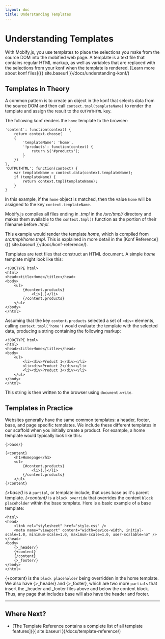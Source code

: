 ```yaml
---
layout: doc
title: Understanding Templates 
---
```


# Understanding Templates
    
With Mobify.js, you use templates to place the selections you make
from the source DOM into the mobified web page. A template is a text
file that contains regular HTML markup, as well as variables that are
replaced with the selections from your konf when the template is
rendered. [Learn more about konf files]({{ site.baseurl }}/docs/understanding-konf/)

## Templates in Theory

A common pattern is to create an object in the konf that selects data
from the source DOM and then call `context.tmpl(templateName)` to 
render the template and assign the result to the `OUTPUTHTML` key.

The following konf renders the `home` template to the browser:

    'content': function(context) {
        return context.choose(
        {
            'templateName': 'home',
            '!products': function(context) {
                return $('#products');
            }
        })
    },
    'OUTPUTHTML': function(context) {
        var templateName = context.data(context.templateName);
        if (templateName) {
            return context.tmpl(templateName);
        }
    }


In this example, if the `home` object is matched, then the value
`home` will be assigned to the key `context.templateName`.

Mobify.js compiles all files ending in _.tmpl_ in the _/src/tmpl/_
directory and makes them available to the `context.tmpl()` function as
the portion of their filename before _.tmpl_.

This example would render the template _home_, which is compiled from
_src/tmpl/home.tmpl_. This is explained in more detail in the [Konf
Reference]({{ site.baseurl }}/docs/konf-reference/).

Templates are text files that construct an HTML document. A simple 
_home_ template might look like this:

    <!DOCTYPE html>
    <html>
    <head><title>Home</title></head>
    <body>
        <ul>
            {#content.products}
                <li>{.}</li>
            {/content.products}
        </ul>
    </body>
    </html>

Assuming that the key `content.products` selected a set of `<div>`
elements, calling `context.tmpl('home')` would evaluate the template
with the selected data, producing a string containing the following
markup:

    <!DOCTYPE html>
    <html>
    <head><title>Home</title></head>
    <body>
        <ul>
            <li><div>Product 1</div></li>
            <li><div>Product 2</div></li>
            <li><div>Product 3</div></li>
        </ul>
    </body>
    </html>

This string is then written to the browser using `document.write`.

## Templates in Practice

Websites generally have the same common templates: a header, footer,
base, and page specific templates. We include these different 
templates in our scaffold when you initially create a product. For 
example, a home template would typically look like this:

    {>base/}

    {<content}
        <h1>Homepage</h1>
        <ul>
            {#content.products}
                <li>{.}</li>
            {/content.products}
        </ul>
    {/content}

_{>base/}_ is a `partial`, or template include, that uses base as it's
parent template. _{<content}_ is a `block override` that overrides the 
content `block placeholder` within the base template. Here is a basic 
example of a base template:

    <html>
    <head>
        <link rel="stylesheet" href="style.css" />
        <meta name="viewport" content="width=device-width, initial-scale=1.0, minimum-scale=1.0, maximum-scale=1.0, user-scalable=no" />
    </head>
    <body>
        {>_header/}
        {+content}
        {/content}
        {>_footer/}
    </body>
    </html>

{+content} is the `block placeholder` being overridden in the 
home template. We also have {>_header} and {>_footer}, which are two more
`partials` that insert the _header and _footer files above and below the
content block. Thus, any page that includes base will also have the header 
and footer.

---

## Where Next?

* [The Template Reference contains a complete list of all template features]({{ site.baseurl }}/docs/template-reference/)

